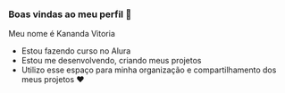 ### Boas vindas ao meu perfil 💙

Meu nome é Kananda Vitoria

- Estou fazendo curso no Alura
- Estou me desenvolvendo, criando meus projetos
- Utilizo esse espaço para minha organização e compartilhamento dos meus projetos ❤️
